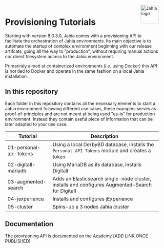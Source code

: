 <a href="https://www.jahia.com/">
    <img src="https://www.jahia.com/modules/jahiacom-templates/images/jahia-3x.png" alt="Jahia logo" title="Jahia" align="right" height="60" />
</a>

# Provisioning Tutorials

Starting with version 8.0.3.0, Jahia comes with a provisioning API to facilitate the orchestration of Jahia environments. Its main objective is to automate the startup of complex environment beginning with our release artifcats, going all the way to "production", without requiring manual actions nor direct filesystem access to the Jahia environment.

Primariraly aimed at containerized environments (i.e. using Docker) this API is not tied to Docker and operate in the same fashion on a local Jahia installation.

## In this repository

Each folder in this repository contains all the necessary elements to start a Jahia environment following different use cases, these examples serves as proof-of-principles and are not meant at being used "as-is" for production environment. Instead they contain useful piece of information that can be later adapted to your use case.

| Tutorial | Description |
| --- | --- |
| 01-personal-api-tokens | Using a local DerbyBD database, installs the `Personal API Tokens` module and creates a token |
| 02-digitall-mariadb | Using MariaDB as its database, installs Digitall |
| 03-augmented-search | Adds an Elasticsearch single-node cluster, installs and configures Augmented-Search for Digitall  |
| 04-jexperience | Installs and configures jExperience |
| 05-cluster | Spins-up a 3 nodes Jahia cluster |


## Documentation

The provisioning API is documented on the Academy [ADD LINK ONCE PUBLISHED]
